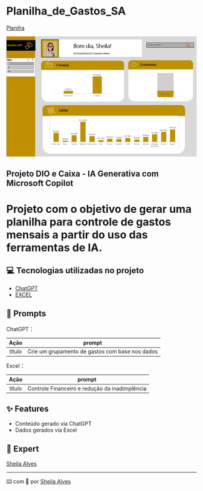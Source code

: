# Planilha_de_Gastos_SA

[Planiha](https://github.com/sheilaufrj/Planilha_de_Gastos_SA/blob/main/Planilha_de_Gastos_SA_DIO.xlsx)


</a>
<img 
    src="https://github.com/sheilaufrj/Planilha_de_Gastos_SA/blob/main/Planilha_Gastos_SA.jpg" 
    alt="🔴 PLANILHA">
</a>
</p>


Projeto DIO e Caixa - IA Generativa com Microsoft Copilot
-------

# Projeto com o objetivo de gerar uma planilha para controle de gastos mensais a partir do uso das ferramentas de IA. 

## 💻 Tecnologias utilizadas no projeto

- [ChatGPT](https://chat.openai.com/) 
- [EXCEL](https://www.microsoft.com/pt-br/microsoft-365/free-office-online-for-the-web)

## 🧠 Prompts

ChatGPT：

|   Ação   | prompt            |
| :------: | ------------------------------------------------------------------------------------------ |
|  título  | Crie um grupamento de gastos com base nos dados                                            |

Excel：

|  Ação  | prompt                                                                                 |
| :----: | -------------------------------------------------------------------------------------- |
| título | Controle Financeiro e redução da inadimplência |

## ✨ Features

- Conteúdo gerado via ChatGPT
- Dados gerados via Excel

## 💜 Expert
[Sheila Alves](https://github.com/sheilaufrj)
<p>

---

⌨️ com 💜 por [Sheila Alves](https://github.com/sheilaufrj)
